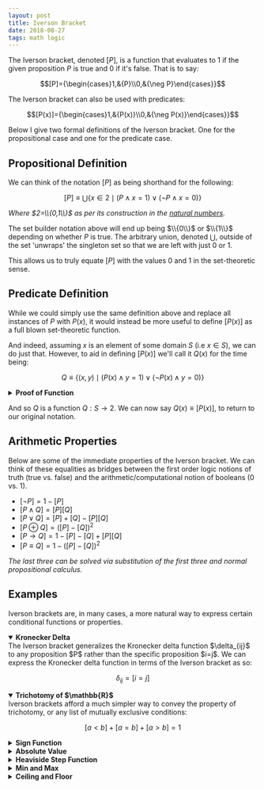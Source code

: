 ```yaml
---
layout: post
title: Iverson Bracket
date: 2018-08-27
tags: math logic
---
```

The Iverson bracket, denoted $[P]$, is a function that evaluates to $1$ if the given proposition $P$ is true and $0$ if it's false. That is to say:

$$[P]={\begin{cases}1,&{P}\\0,&{\neg P}\end{cases}}$$

The Iverson bracket can also be used with predicates:

$$[P(x)]={\begin{cases}1,&{P(x)}\\0,&{\neg P(x)}\end{cases}}$$

Below I give two formal definitions of the Iverson bracket. One for the propositional case and one for the predicate case.

<!--more-->

## Propositional Definition
We can think of the notation $[P]$ as being shorthand for the following:

$$[P]\equiv\bigcup\{x\in 2\mid(P\wedge x=1) \vee (\neg P\wedge x=0)\}$$

*Where $2=\\{0,1\\}$ as per its construction in the [natural numbers](\natural-numbers).*

The set builder notation above will end up being $\\{0\\}$ or $\\{1\\}$ depending on whether $P$ is true. The arbitrary union, denoted $\bigcup$, outside of the set 'unwraps' the singleton set so that we are left with just $0$ or $1$.

This allows us to truly equate $[P]$ with the values $0$ and $1$ in the set-theoretic sense.

## Predicate Definition
While we could simply use the same definition above and replace all instances of $P$ with $P(x)$, it would instead be more useful to define $[P(x)]$ as a full blown set-theoretic function.

And indeed, assuming $x$ is an element of some domain $S$ (i.e $x\in S$), we can do just that. However, to aid in defining $[P(x)]$ we'll call it $Q(x)$ for the time being:

$$Q\equiv\{(x,y)\mid(P(x)\wedge y=1)\vee(\neg P(x)\wedge y=0)\}$$

<details>
<summary><strong>Proof of Function</strong></summary>
We can see that $Q$ is a set of ordered pairs $(x,y)$ with $x\in S$ and $y\in 2$. This implies that $Q\subset S\times 2$. However, this only shows that $[P(x)]$ is a <a href="\relations">relation</a>.
<p></p>

To show that $Q$ is a function, we must show that it is right-unique. This should be clear as for any given $x$, $y=0\oplus y=1$. This is because $P(x)\oplus\neg P(x)$ due to the law of the excluded middle.
</details>
<p></p>

And so $Q$ is a function $Q:S\to 2$. We can now say $Q(x)\equiv [P(x)]$, to return to our original notation.

## Arithmetic Properties
Below are some of the immediate properties of the Iverson bracket. We can think of these equalities as bridges between the first order logic notions of truth (true vs. false) and the arithmetic/computational notion of booleans ($0$ vs. $1$).

- $[\neg P]=1-[P]$
- $[P\wedge Q]=[P][Q]$
- $[P\vee Q]=[P]+[Q]-[P][Q]$
- $[P\oplus Q]=([P]-[Q])^2$
- $[P\rightarrow Q]=1-[P]-[Q]+[P][Q]$
- $[P\equiv Q]=1-([P]-[Q])^2$

*The last three can be solved via substitution of the first three and normal propositional calculus.*

## Examples
Iverson brackets are, in many cases, a more natural way to express certain conditional functions or properties.

<details open>
<summary><strong>Kronecker Delta</strong></summary>
The Iverson bracket generalizes the Kronecker delta function $\delta_{ij}$ to any proposition $P$ rather than the specific proposition $i=j$. We can express the Kronecker delta function in terms of the Iverson bracket as so:

$$\delta_{ij}=[i=j]$$
</details>

<details open>
<summary><strong>Trichotomy of $\mathbb{R}$</strong></summary>
Iverson brackets afford a much simpler way to convey the property of trichotomy, or any list of mutually exclusive conditions:

$$[a<b]+[a=b]+[a>b]=1$$
</details>

<details>
<summary><strong>Sign Function</strong></summary>
$$\operatorname{sgn}(x)=[x>0]-[x<0]\ \ \ \ \ \ (\text{For $x\not=0$})$$
</details>

<details>
<summary><strong>Absolute Value</strong></summary>
$$ {\begin{aligned}|x|&=x\cdot \operatorname {sgn}(x)\\&=x([x>0]-[x<0])\end{aligned}}$$
</details>

<details>
<summary><strong>Heaviside Step Function</strong></summary>
$$H(x)=[x>0]$$
</details>

<details>
<summary><strong>Min and Max</strong></summary>
$$\min(x,y)=x[x\leq y]+y[x>y]$$

$$\max(x,y)=x[x>y]+y[x\leq y]$$
</details>

<details>
<summary><strong>Ceiling and Floor</strong></summary>
$$\lceil x\rceil =\sum _{n}n\cdot [n-1<x\leq n]$$

$$\lfloor x\rfloor =\sum _{n}n\cdot [n\leq x<n+1]$$
</details>
